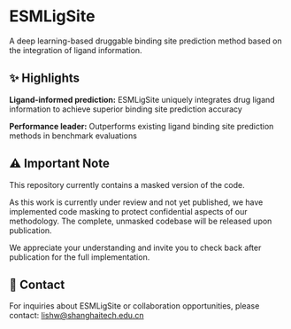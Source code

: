 # ESMLigSite
A deep learning-based druggable binding site prediction method based on the integration of ligand information.

## ✨ Highlights
**Ligand-informed prediction:** ESMLigSite uniquely integrates drug ligand information to achieve superior binding site prediction accuracy

**Performance leader:** Outperforms existing ligand binding site prediction methods in benchmark evaluations

## ⚠️ Important Note
This repository currently contains a masked version of the code.

As this work is currently under review and not yet published, we have implemented code masking to protect confidential aspects of our methodology. The complete, unmasked codebase will be released upon publication.

We appreciate your understanding and invite you to check back after publication for the full implementation.

## 📧 Contact
For inquiries about ESMLigSite or collaboration opportunities, please contact: lishw@shanghaitech.edu.cn
